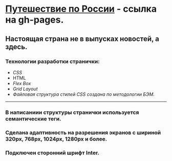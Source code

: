 # **[Путешествие по России](https://andrey-mel-amelin.github.io/russian-travel/) - ссылка на gh-pages.**
## **Настоящая страна не в выпусках новостей, а здесь.**
### **Технологии разработки странички:**
* _СSS_
* HTML
* _Flex Box_
* _Grid Layout_
* _Файловая структура стилей CSS создана по методологии БЭМ._
___
### В написаниии структуры странички используется семантические теги.
### Сделана адаптивность на разрешения экранов с шириной 320px, 768px, 1024px, 1280px и более.
### Подключен сторонний шрифт Inter.